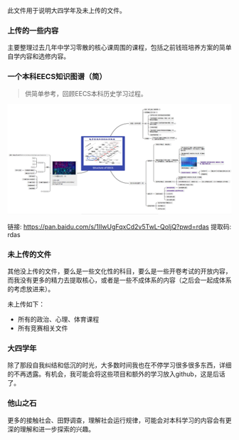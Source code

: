 此文件用于说明大四学年及未上传的文件。



### 上传的一些内容

主要整理过去几年中学习零散的核心课周围的课程，包括之前钱班培养方案的简单自学内容和选修内容。



### 一个本科EECS知识图谱（简）

> 供简单参考，回顾EECS本科历史学习过程。

![image-20241102191729981](README.assets/image-20241102191729981.png)

链接: https://pan.baidu.com/s/1IIwUgFqxCd2v5TwL-QoljQ?pwd=rdas 提取码: rdas 





### 未上传的文件

其他没上传的文件，要么是一些文化性的科目，要么是一些开卷考试的开放内容，而我没有更多的精力去提取核心，或者是一些不成体系的内容（之后会一起成体系的考虑放进来）。

未上传如下：

- 所有的政治、心理、体育课程
- 所有竞赛相关文件



### 大四学年

除了那段自我纠结和低沉的时光，大多数时间我也在不停学习很多很多东西，详细的不再透露。有机会，我可能会将这些项目和额外的学习放入github，这是后话了。



### 他山之石

更多的接触社会、田野调查，理解社会运行规律，可能会对本科学习的内容会有更深的理解和进一步探索的兴趣。
